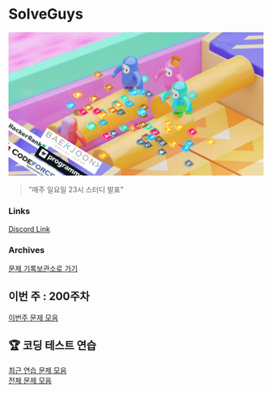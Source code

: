 # SolveGuys

![image](./Readme_Images/solveguys.png)

> "매주 일요일 23시 스터디 발표"

### Links

[Discord Link](https://discord.gg/TQGDWj7R)  

### Archives

[문제 기록보관소로 가기](./Problems_Archives)

## 이번 주 : 200주차

[이번주 문제 모음](./200week/)

## :trophy: 코딩 테스트 연습

[최근 연습 문제 모음](./Coding_Test_Practice/1st/) <br>
[전체 문제 모음](./Coding_Test_Practice/)
